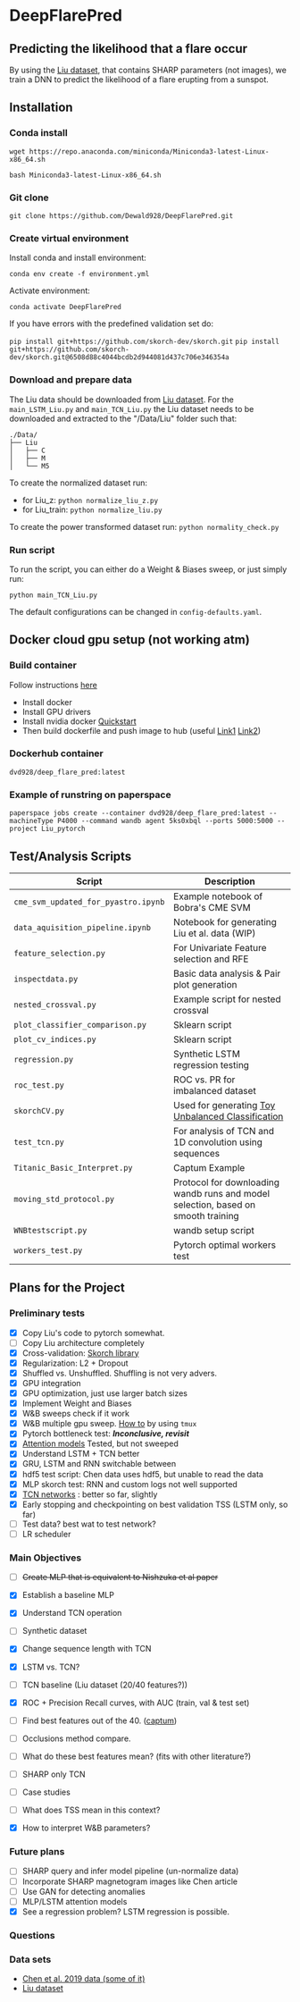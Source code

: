 # DeepFlarePred
## Predicting the likelihood that a flare occur
By using the [Liu dataset](https://github.com/JasonTLWang/LSTM-flare-prediction), that contains SHARP parameters
(not images), we train a DNN to predict the likelihood of a flare erupting from a sunspot.

## Installation
### Conda install
```wget https://repo.anaconda.com/miniconda/Miniconda3-latest-Linux-x86_64.sh```

```bash Miniconda3-latest-Linux-x86_64.sh```
### Git clone
```git clone https://github.com/Dewald928/DeepFlarePred.git```
### Create virtual environment
Install conda and install environment:

```conda env create -f environment.yml```

Activate environment:

```conda activate DeepFlarePred```

If you have errors with the predefined validation set do:

```pip install git+https://github.com/skorch-dev/skorch.git```
```pip install git+https://github.com/skorch-dev/skorch.git@6508d88c4044bcdb2d944081d437c706e346354a```

### Download and prepare data
The Liu data should be downloaded from [Liu dataset](https://github.com/JasonTLWang/LSTM-flare-prediction).
For the ```main_LSTM_Liu.py``` and ```main_TCN_Liu.py``` the Liu dataset needs to be downloaded and extracted to the
 "/Data/Liu" folder such that:
 ```
./Data/
├── Liu
│   ├── C
│   ├── M
│   └── M5

 ```
To create the normalized dataset run:
* for Liu_z: ```python normalize_liu_z.py```
* for Liu_train: ```python normalize_liu.py```

To create the power transformed dataset run:
```python normality_check.py```

### Run script
To run the script, you can either do a Weight & Biases sweep, or just simply run:

```python main_TCN_Liu.py```

The default configurations can be changed in ```config-defaults.yaml```.



## Docker cloud gpu setup (not working atm)
### Build container
Follow instructions [here](https://docs.paperspace.com/gradient/notebooks/notebook-containers/building-a-custom-container)
* Install docker
* Install GPU drivers 
* Install nvidia docker [Quickstart](https://github.com/NVIDIA/nvidia-docker)
* Then build dockerfile and push image to hub (useful
 [Link1](https://github.com/pytorch/pytorch/blob/master/docker/pytorch/Dockerfile)
 [Link2](https://github.com/anibali/docker-pytorch/blob/master/cuda-10.0/Dockerfile))

### Dockerhub container
`dvd928/deep_flare_pred:latest`

### Example of runstring on paperspace
`paperspace jobs create --container dvd928/deep_flare_pred:latest --machineType
 P4000 --command wandb agent 5ks0xbql --ports 5000:5000 --project Liu_pytorch`
 

## Test/Analysis Scripts
| Script | Description |
|---|---|
|```cme_svm_updated_for_pyastro.ipynb``` | Example notebook of Bobra's CME SVM
|```data_aquisition_pipeline.ipynb```| Notebook for generating Liu et al. data (WIP)
|`feature_selection.py`| For Univariate Feature selection and RFE
|`inspectdata.py`| Basic data analysis & Pair plot generation
|`nested_crossval.py`| Example script for nested crossval
|`plot_classifier_comparison.py`| Sklearn script
|`plot_cv_indices.py`| Sklearn script
|`regression.py`| Synthetic LSTM regression testing
|`roc_test.py`| ROC vs. PR for imbalanced dataset
|`skorchCV.py`| Used for generating [Toy Unbalanced Classification](https://app.wandb.ai/dewald123/skorchcv/reports/Toy-Unbalanced-Classification--Vmlldzo3NTkxMA)
|`test_tcn.py`| For analysis of TCN and 1D convolution using sequences
|`Titanic_Basic_Interpret.py`| Captum Example
|`moving_std_protocol.py`| Protocol for downloading wandb runs and model selection, based on smooth training
|`WNBtestscript.py`| wandb setup script
|`workers_test.py`| Pytorch optimal workers test





## Plans for the Project
### Preliminary tests
* [x] Copy Liu's code to pytorch somewhat.
* [ ] Copy Liu architecture completely
* [x] Cross-validation: [Skorch library](https://skorch.readthedocs.io/en/stable/user/dataset.html)
* [x] Regularization: L2 + Dropout
* [X] Shuffled vs. Unshuffled. Shuffling is not very advers.
* [x] GPU integration
* [x] GPU optimization, just use larger batch sizes
* [x] Implement Weight and Biases
* [x] W&B sweeps check if it work
* [x] W&B multiple gpu sweep. [How to](https://www.wandb.com/articles/multi-gpu-sweeps) by using ```tmux```
* [x] Pytorch bottleneck test: ***Inconclusive, revisit***
* [x] [Attention models](https://medium.com/intel-student-ambassadors/implementing-attention-models-in-pytorch-f947034b3e66)
Tested, but not sweeped
* [x] Understand LSTM + TCN better
* [x] GRU, LSTM and RNN switchable between
* [x] hdf5 test script: Chen data uses hdf5, but unable to read the data
* [x] MLP skorch test: RNN and custom logs not well supported
* [x] [TCN networks](https://github.com/locuslab/TCN) : better so far, slightly
* [x] Early stopping and checkpointing on best validation TSS (LSTM only, so far)
* [ ] Test data? best wat to test network?
* [ ] LR scheduler

### Main Objectives
* [ ] ~~Create MLP that is equivalent to Nishzuka et al paper~~
* [x] Establish a baseline MLP
* [x] Understand TCN operation
* [ ] Synthetic dataset
* [x] Change sequence length with TCN
* [x] LSTM vs. TCN?
* [ ] TCN baseline (Liu dataset (20/40 features?))
* [x] ROC + Precision Recall curves, with AUC (train, val & test set)
* [ ] Find best features out of the 40. ([captum](https://captum.ai/))
* [ ] Occlusions method compare.
* [ ] What do these best features mean? (fits with other literature?)
* [ ] SHARP only TCN
* [ ] Case studies
* [ ] What does TSS mean in this context?
* [x] How to interpret W&B parameters?



### Future plans
* [ ] SHARP query and infer model pipeline (un-normalize data)
* [ ] Incorporate SHARP magnetogram images like Chen article
* [ ] Use GAN for detecting anomalies
* [ ] MLP/LSTM attention models
* [x] See a regression problem? LSTM regression is possible.

### Questions


### Data sets
* [Chen et al. 2019 data (some of it)](https://deepblue.lib.umich.edu/data/concern/data_sets/0r967377q?locale=en)
* [Liu dataset](https://github.com/JasonTLWang/LSTM-flare-prediction)




